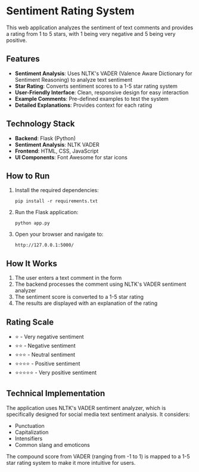 # Sentiment Rating System

This web application analyzes the sentiment of text comments and provides a rating from 1 to 5 stars, with 1 being very negative and 5 being very positive.

## Features

- **Sentiment Analysis**: Uses NLTK's VADER (Valence Aware Dictionary for Sentiment Reasoning) to analyze text sentiment
- **Star Rating**: Converts sentiment scores to a 1-5 star rating system
- **User-Friendly Interface**: Clean, responsive design for easy interaction
- **Example Comments**: Pre-defined examples to test the system
- **Detailed Explanations**: Provides context for each rating

## Technology Stack

- **Backend**: Flask (Python)
- **Sentiment Analysis**: NLTK VADER
- **Frontend**: HTML, CSS, JavaScript
- **UI Components**: Font Awesome for star icons

## How to Run

1. Install the required dependencies:
   ```
   pip install -r requirements.txt
   ```

2. Run the Flask application:
   ```
   python app.py
   ```

3. Open your browser and navigate to:
   ```
   http://127.0.0.1:5000/
   ```

## How It Works

1. The user enters a text comment in the form
2. The backend processes the comment using NLTK's VADER sentiment analyzer
3. The sentiment score is converted to a 1-5 star rating
4. The results are displayed with an explanation of the rating

## Rating Scale

- ⭐ - Very negative sentiment
- ⭐⭐ - Negative sentiment
- ⭐⭐⭐ - Neutral sentiment
- ⭐⭐⭐⭐ - Positive sentiment
- ⭐⭐⭐⭐⭐ - Very positive sentiment

## Technical Implementation

The application uses NLTK's VADER sentiment analyzer, which is specifically designed for social media text sentiment analysis. It considers:

- Punctuation
- Capitalization
- Intensifiers
- Common slang and emoticons

The compound score from VADER (ranging from -1 to 1) is mapped to a 1-5 star rating system to make it more intuitive for users.
